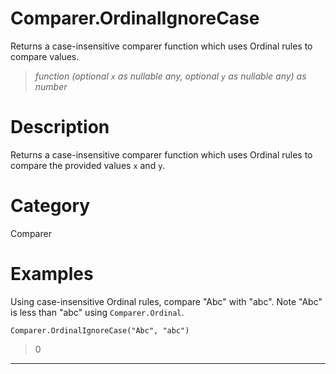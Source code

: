 # Comparer.OrdinalIgnoreCase
Returns a case-insensitive comparer function which uses Ordinal rules to compare values.
> _function (optional <code>x</code> as nullable any, optional <code>y</code> as nullable any) as number_

# Description 
Returns a case-insensitive comparer function which uses Ordinal rules to compare the provided values <code>x</code> and <code>y</code>.
# Category 
Comparer
# Examples 
Using case-insensitive Ordinal rules, compare "Abc" with "abc". Note "Abc" is less than "abc" using <code>Comparer.Ordinal</code>. 
```
Comparer.OrdinalIgnoreCase("Abc", "abc")
```
> 0

***
